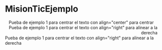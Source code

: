 # MisionTicEjemplo
<div align="center">
Pueba de ejemplo 1 para centrar el texto con align="center" para centrar
</div>
<div align="right">
Pueba de ejemplo 1 para centrar el texto con align="right" para alinear a la derecha
</div>
<div align="left">
Pueba de ejemplo 1 para centrar el texto con align="right" para alinear a la derecha
</div>
